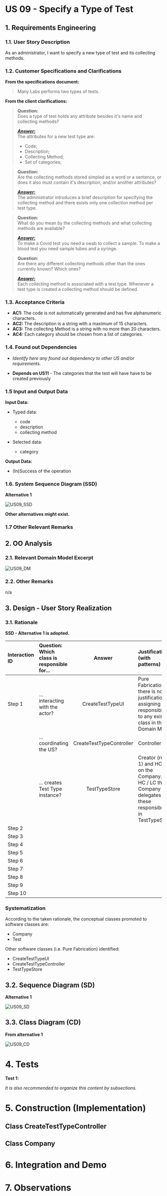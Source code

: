 # US 09 - Specify a Type of Test

## 1. Requirements Engineering

### 1.1. User Story Description

As an administrator, I want to specify a new type of test and its collecting methods.

### 1.2. Customer Specifications and Clarifications 

**From the specifications document:**

>Many Labs performs two types of tests.

**From the client clarifications:**

> **Question:** <br />Does a type of test holds any attribute besides it's name and collecting methods?
>
> [_**Answer:**_](https://moodle.isep.ipp.pt/mod/forum/discuss.php?d=7512#p10171) <br />The attributes for a new test type are:
> * Code; 
> * Description;
> * Collecting Method;
> * Set of categories;

> **Question:**<br /> Are the collecting methods stored simpled as a word or a sentence, or does it also must contain it's description, and/or another attributes?
>
> [_**Answer:**_](https://moodle.isep.ipp.pt/mod/forum/discuss.php?d=7512#p10171) <br />The administrator introduces a brief description for specifying the collecting method and there exists only one collection method per test type.

> **Question:** <br /> What do you mean by the collecting methods and  what collecting methods  are available?
>
> [_**Answer:**_](https://moodle.isep.ipp.pt/mod/forum/discuss.php?d=7752#p10120) <br /> To make a Covid test you need a swab to collect a sample. To make a blood test you need sample tubes and a syringe. 

> **Question:** <br /> Are there any different collecting methods other than the ones currently known? Which ones?
>
> [_**Answer:**_](https://moodle.isep.ipp.pt/mod/forum/discuss.php?d=7514#p10172) <br /> Each collecting method is associated with a test type. Whenever a test type is created a collecting method should be defined.


### 1.3. Acceptance Criteria

* **AC1:** The code is not automatically generated and has five alphanumeric characters.
* **AC2:** The description is a string with a maximum of 15 characters.
* **AC3:** The collecting Method is a string with no more than 20 characters.
* **AC4:** Each category should be chosen from a list of categories.

### 1.4. Found out Dependencies

* *Identify here any found out dependency to other US and/or requirements.*

* **Depends on US11** - The categories that the test will have have to be created previously


### 1.5 Input and Output Data

**Input Data:**

* Typed data:
	* code
    * description
	* collecting method
	
* Selected data:
	* category
	
**Output Data:**

* (In)Success of the operation

### 1.6. System Sequence Diagram (SSD)

**Alternative 1**

![US09_SSD](US09_SSD.svg)

**Other alternatives might exist.**

### 1.7 Other Relevant Remarks

## 2. OO Analysis

### 2.1. Relevant Domain Model Excerpt 

![US09_DM](US09_DM.svg)

### 2.2. Other Remarks

n/a

## 3. Design - User Story Realization 

### 3.1. Rationale

**SSD - Alternative 1 is adopted.**

| Interaction ID | Question: Which class is responsible for... | Answer                   | Justification (with patterns)                                                                                             |
|:-------------  |:------------------------------------------- |:-------------------------:|:------------------------------------------------------------------------------------------------------------------------ |
| Step 1  		 | ... interacting with the actor?             | CreateTestTypeUI         | Pure Fabrication: there is no justification for assigning this responsibility to any existing class in the Domain Model.  |
|                | ... coordinating the US?                    | CreateTestTypeController | Controller                                                                                                                |
|                | ... creates Test Type instance?             | TestTypeStore            | Creator (rule 1) and HC+LC on the Company. By HC / LC the Company delegates these responsibilities in TestTypeStore.      |
| Step 2  		 |                                             |                          |                                                                                                                           |
| Step 3  		 |                                             |                          |                                                                                                                           |
| Step 4  		 |                                             |                          |                                                                                                                           |
| Step 5  		 |                                             |                          |                                                                                                                           |
| Step 6  		 |                                             |                          |                                                                                                                           |
| Step 7  		 |                                             |                          |                                                                                                                           |
| Step 8  		 |                                             |                          |                                                                                                                           |
| Step 9  		 |                                             |                          |                                                                                                                           |
| Step 10  		 |                                             |                          |                                                                                                                           |

### Systematization ##

According to the taken rationale, the conceptual classes promoted to software classes are: 

 * Company
 * Test
 

Other software classes (i.e. Pure Fabrication) identified: 

 * CreateTestTypeUI  
 * CreateTestTypeController
 * TestTypeStore


## 3.2. Sequence Diagram (SD)

**Alternative 1**

![US09_SD](US09_SD.svg)

## 3.3. Class Diagram (CD)

**From alternative 1**

![US09_CD](US09_CD.svg)

# 4. Tests 

**Test 1:** 


*It is also recommended to organize this content by subsections.* 

# 5. Construction (Implementation)


## Class CreateTestTypeController 


## Class Company



# 6. Integration and Demo 


# 7. Observations






